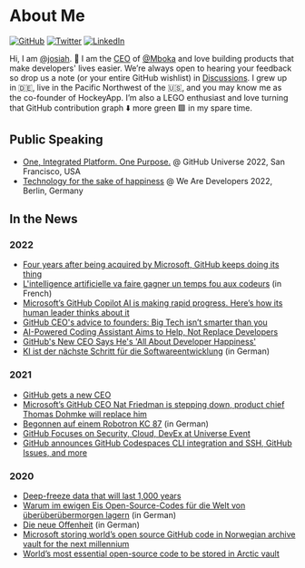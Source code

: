 # About Me

[![GitHub](https://img.shields.io/badge/GitHub-%40ashtom-239a3b.svg)](https://github.com/ashtom)
[![Twitter](https://img.shields.io/badge/Twitter-%40ashtom-58a1f2.svg)](https://twitter.com/ashtom)
[![LinkedIn](https://img.shields.io/badge/Linked-in-0c66c3.svg)](https://www.linkedin.com/in/ashtom/)

Hi, I am [@josiah](https://github.com/spectr-e). 👋 I am the [CEO](https://linkedin.com/in/kamaujosia) of [@Mboka](https://github.com/mboka) and love building products that make developers' lives easier. We’re always open to hearing your feedback so drop us a note (or your entire GitHub wishlist) in [Discussions](https://github.com/github/feedback/discussions). I grew up in 🇩🇪, live in the Pacific Northwest of the 🇺🇸, and you may know me as the co-founder of HockeyApp. I’m also a LEGO enthusiast and love turning that GitHub contribution graph ⬇️ more green 🟩 in my spare time. 

## Public Speaking

* [One, Integrated Platform. One Purpose.](https://www.linkedin.com/pulse/one-integrated-platform-purpose-thomas-dohmke/?trackingId=uOXYXRo%2FQNuvrCwxsf2oaw%3D%3D) @ GitHub Universe 2022, San Francisco, USA
* [Technology for the sake of happiness](https://www.linkedin.com/pulse/technology-sake-happiness-thomas-dohmke/?trackingId=UxFWSvRylaPElw%2FexacxhQ%3D%3D) @ We Are Developers 2022, Berlin, Germany

## In the News

### 2022

* [Four years after being acquired by Microsoft, GitHub keeps doing its thing](https://techcrunch.com/2022/10/26/four-years-after-being-acquired-by-microsoft-github-keeps-doing-its-thing/)
* [L'intelligence artificielle va faire gagner un temps fou aux codeurs](https://lexpansion.lexpress.fr/high-tech/thomas-dohmke-github-l-intelligence-artificielle-va-faire-gagner-un-temps-fou-aux-codeurs_2181911.html) (in French)
* [Microsoft’s GitHub Copilot AI is making rapid progress. Here’s how its human leader thinks about it](https://www.cnbc.com/2022/10/14/microsoft-ai-leaps-ahead-heres-what-its-human-leader-thinks-about-it.html)
* [GitHub CEO's advice to founders: Big Tech isn’t smarter than you](https://www.bizjournals.com/sanfrancisco/inno/stories/inno-insights/2022/10/04/startup-world-cup-2022-github-microsoft.html)
* [AI-Powered Coding Assistant Aims to Help, Not Replace Developers](https://www.wsj.com/articles/ai-powered-coding-assistant-aims-to-help-not-replace-developers-11656113433)
* [GitHub's New CEO Says He's 'All About Developer Happiness'](https://www.businessinsider.com/github-microsoft-new-ceo-thomas-dohmke-developer-happiness-2022-5)
* [KI ist der nächste Schritt für die Softwareentwicklung](https://background.tagesspiegel.de/digitalisierung/ki-ist-der-naechste-schritt-fuer-die-softwareentwicklung) (in German)

### 2021

* [GitHub gets a new CEO](https://techcrunch.com/2021/11/03/github-gets-a-new-ceo/)
* [Microsoft’s GitHub CEO Nat Friedman is stepping down, product chief Thomas Dohmke will replace him](https://www.cnbc.com/2021/11/03/microsoft-github-ceo-nat-friedman-replaced-by-thomas-dohmke.html)
* [Begonnen auf einem Robotron KC 87](https://www.faz.net/aktuell/wirtschaft/digitec/github-thomas-dohmke-wird-neuer-chef-der-open-source-software-17618652.html) (in German)
* [GitHub Focuses on Security, Cloud, DevEx at Universe Event](https://thenewstack.io/github-focuses-on-security-cloud-devex-at-universe-event/)
* [GitHub announces GitHub Codespaces CLI integration and SSH, GitHub Issues, and more](https://itwire.com/open-source/github-announces-codespaces-cli-integration,-github-issues,-codespaces-ssh-and-more.html)

### 2020

* [Deep-freeze data that will last 1,000 years](https://www.itpro.co.uk/infrastructure/server-storage/358137/deep-freeze-data-that-will-last-1000-years)
* [Warum im ewigen Eis Open-Source-Codes für die Welt von überüberübermorgen lagern](https://www.business-punk.com/2020/07/warum-im-ewigen-eis-open-source-codes-fuer-die-welt-von-ueberueberuebermorgen-lagern/) (in German)
* [Die neue Offenheit](https://www.sueddeutsche.de/wirtschaft/open-source-die-neue-offenheit-1.4918292) (in German)
* [Microsoft storing world’s open source GitHub code in Norwegian archive vault for the next millennium](https://www.news.com.au/technology/science/archaeology/microsoft-storing-worlds-open-source-github-code-in-norwegian-archive-vault-for-the-next-millennium/news-story/14eaaf98ac382ca491468e715327c1c3)
* [World’s most essential open-source code to be stored in Arctic vault](https://www.newscientist.com/article/2238586-worlds-most-essential-open-source-code-to-be-stored-in-arctic-vault/#ixzz6IM38PUxF)
